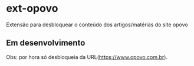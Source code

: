 # ext-opovo
Extensão para desbloquear o conteúdo dos artigos/matérias do site opovo

## Em desenvolvimento

Obs: por hora só desbloqueia da URL(https://www.opovo.com.br).
